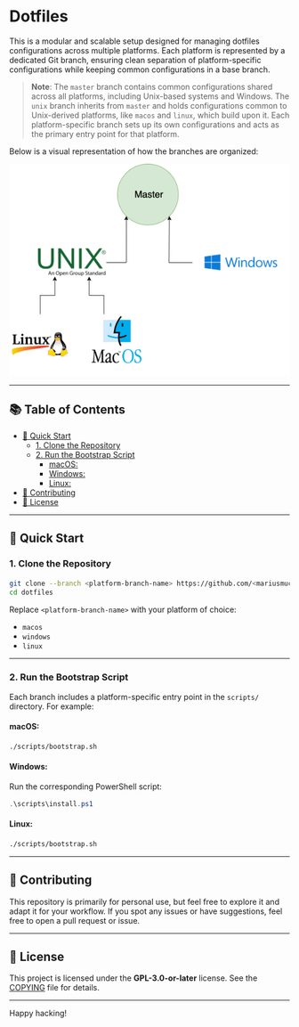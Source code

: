 # Dotfiles

This is a modular and scalable setup designed for managing dotfiles configurations across multiple platforms. Each platform is represented by a dedicated Git branch, ensuring clean separation of platform-specific configurations while keeping common configurations in a base branch.

> **Note**: The `master` branch contains common configurations shared across all platforms, including Unix-based systems and Windows. The `unix` branch inherits from `master` and holds configurations common to Unix-derived platforms, like `macos` and `linux`, which build upon it. Each platform-specific branch sets up its own configurations and acts as the primary entry point for that platform.

Below is a visual representation of how the branches are organized:

![Branch Structure Visualization](./branch-structure.png)

---

## 📚 Table of Contents

- [🚀 Quick Start](#-quick-start)
  - [1. Clone the Repository](#1-clone-the-repository)
  - [2. Run the Bootstrap Script](#2-run-the-bootstrap-script)
    - [macOS:](#macos)
    - [Windows:](#windows)
    - [Linux:](#linux)
- [🌟 Contributing](#-contributing)
- [📜 License](#-license)

---

## 🚀 Quick Start

### 1. Clone the Repository

```bash
git clone --branch <platform-branch-name> https://github.com/<mariusmucenicu>/<dotfiles>.git dotfiles
cd dotfiles
```

Replace `<platform-branch-name>` with your platform of choice:
- `macos`
- `windows`
- `linux`

---

### 2. Run the Bootstrap Script

Each branch includes a platform-specific entry point in the `scripts/` directory. For example:

#### macOS:
```bash
./scripts/bootstrap.sh
```

#### Windows:
Run the corresponding PowerShell script:
```powershell
.\scripts\install.ps1
```

#### Linux:
```bash
./scripts/bootstrap.sh
```

---

## 🌟 Contributing

This repository is primarily for personal use, but feel free to explore it and adapt it for your workflow. If you spot any issues or have suggestions, feel free to open a pull request or issue.

---

## 📜 License

This project is licensed under the **GPL-3.0-or-later** license. See the [COPYING](COPYING) file for details.

---

Happy hacking!
